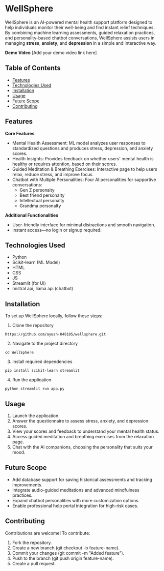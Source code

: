 # WellSphere
WellSphere is an AI-powered mental health support platform designed to help individuals monitor their well-being and find instant relief techniques. By combining machine learning assessments, guided relaxation practices, and personality-based chatbot conversations, WellSphere assists users in managing **stress**, **anxiety**, and **depression** in a simple and interactive way.

**Demo Video**
[Add your demo video link here]

**Table of Contents**
-------------
- [Features](#Features)
- [Technologies Used](#Technologies-Used)
- [Installation](#Installation)
- [Usage](#Usage)
- [Future Scope](#Future-Scope)
- [Contributing](#Contributing)

**Features**
-------------
**Core Features**
- Mental Health Assessment: ML model analyzes user responses to standardized questions and produces stress, depression, and anxiety scores.
- Health Insights: Provides feedback on whether users' mental health is healthy or requires attention, based on their scores.
- Guided Meditation & Breathing Exercises: Interactive page to help users relax, reduce stress, and improve focus.
- Chatbot with Multiple Personalities: Four AI personalities for supportive conversations:
    - Gen Z personalty
    - Best friend personalty 
    - Intellectual personalty
    - Grandma personalty

**Additional Functionalities**
- User-friendly interface for minimal distractions and smooth navigation.
- Instant access—no login or signup required.

**Technologies Used**
-------------
- Python
- Scikit-learn (ML Model)
- HTML
- CSS
- JS
- Streamlit (for UI)
- mistral api, liama api (chatbot)

**Installation**
-------------
To set up WellSphere locally, follow these steps:
1. Clone the repository
```
https://github.com/ayush-040105/wellsphere.git
```
2. Navigate to the project directory
```
cd WellSphere
```
3. Install required dependencies
```
pip install scikit-learn streamlit
```  
4. Run the application
```
python streamlit run app.py
```


**Usage**
-------------
1. Launch the application.
2. Answer the questionnaire to assess stress, anxiety, and depression scores.
3. View your scores and feedback to understand your mental health status.
4. Access guided meditation and breathing exercises from the relaxation page.
5. Chat with the AI companions, choosing the personality that suits your mood.

**Future Scope**
-------------
- Add database support for saving historical assessments and tracking improvements.
- Integrate audio-guided meditations and advanced mindfulness practices.
- Expand chatbot personalities with more customization options.
- Enable professional help portal integration for high-risk cases.

**Contributing**
-------------
Contributions are welcome! To contribute:
1. Fork the repository.
2. Create a new branch (git checkout -b feature-name).
3. Commit your changes (git commit -m "Added feature").
4. Push to the branch (git push origin feature-name).
5. Create a pull request.
